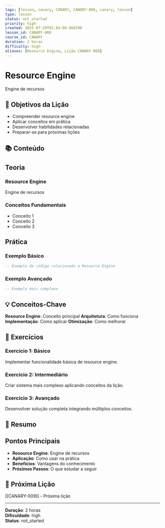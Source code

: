 ```yaml
---
tags: [lesson, canary, CANARY, CANARY-008, canary, lesson]
type: lesson
status: not_started
priority: high
created: 2025-07-29T01:04:09.668298
lesson_id: CANARY-008
course_id: CANARY
duration: 2 horas
difficulty: high
aliases: [Resource Engine, Lição CANARY-008]
---
```


# Resource Engine

Engine de recursos

## 🎯 Objetivos da Lição

- Compreender resource engine
- Aplicar conceitos em prática
- Desenvolver habilidades relacionadas
- Preparar-se para próximas lições

## 📚 Conteúdo


## Teoria

### Resource Engine
Engine de recursos

### Conceitos Fundamentais
- Conceito 1
- Conceito 2
- Conceito 3

## Prática

### Exemplo Básico
```lua
-- Exemplo de código relacionado a Resource Engine
```

### Exemplo Avançado
```lua
-- Exemplo mais complexo
```


## 💡 Conceitos-Chave

**Resource Engine**: Conceito principal
**Arquitetura**: Como funciona
**Implementação**: Como aplicar
**Otimização**: Como melhorar

## 🧪 Exercícios


### Exercício 1: Básico
Implementar funcionalidade básica de resource engine.

### Exercício 2: Intermediário
Criar sistema mais complexo aplicando conceitos da lição.

### Exercício 3: Avançado
Desenvolver solução completa integrando múltiplos conceitos.


## 📝 Resumo


## Pontos Principais

- **Resource Engine**: Engine de recursos
- **Aplicação**: Como usar na prática
- **Benefícios**: Vantagens do conhecimento
- **Próximos Passos**: O que estudar a seguir


## 🔗 Próxima Lição

[[CANARY-009]] - Próxima lição

---

**Duração**: 2 horas  
**Dificuldade**: high  
**Status**: not_started
